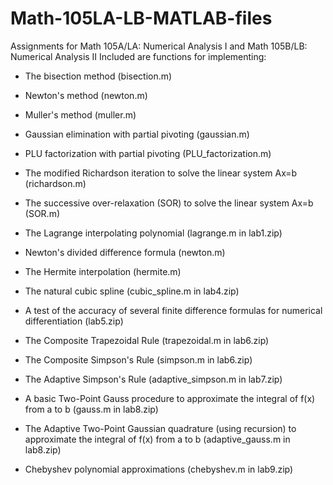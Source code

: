 # Math-105LA-LB-MATLAB-files
Assignments for Math 105A/LA: Numerical Analysis I and Math 105B/LB: Numerical Analysis II
Included are functions for implementing:
- The bisection method (bisection.m)
- Newton's method (newton.m)
- Muller's method (muller.m)
- Gaussian elimination with partial pivoting (gaussian.m)
- PLU factorization with partial pivoting (PLU_factorization.m)
- The modified Richardson iteration to solve the linear system Ax=b (richardson.m)
- The successive over-relaxation (SOR) to solve the linear system Ax=b (SOR.m)

- The Lagrange interpolating polynomial (lagrange.m in lab1.zip)
- Newton's divided difference formula (newton.m)
- The Hermite interpolation (hermite.m)
- The natural cubic spline (cubic_spline.m in lab4.zip)
- A test of the accuracy of several finite difference formulas for numerical differentiation (lab5.zip)
- The Composite Trapezoidal Rule (trapezoidal.m in lab6.zip)
- The Composite Simpson's Rule (simpson.m in lab6.zip)
- The Adaptive Simpson's Rule (adaptive_simpson.m in lab7.zip)
- A basic Two-Point Gauss procedure to approximate the integral of f(x) from a to b (gauss.m in lab8.zip)
- The Adaptive Two-Point Gaussian quadrature (using recursion) to approximate the integral of f(x) from a to b (adaptive_gauss.m in lab8.zip)
- Chebyshev polynomial approximations (chebyshev.m in lab9.zip)
